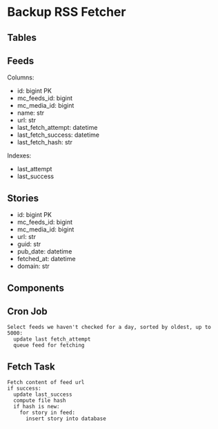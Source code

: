 Backup RSS Fetcher
==================

Tables
-----

## Feeds

Columns:

* id: bigint PK
* mc_feeds_id: bigint
* mc_media_id: bigint
* name: str
* url: str
* last_fetch_attempt: datetime
* last_fetch_success: datetime
* last_fetch_hash: str

Indexes:
* last_attempt
* last_success

## Stories

* id: bigint PK
* mc_feeds_id: bigint
* mc_media_id: bigint
* url: str
* guid: str
* pub_date: datetime
* fetched_at: datetime
* domain: str

Components
----------

## Cron Job

```
Select feeds we haven't checked for a day, sorted by oldest, up to 5000:
  update last fetch_attempt
  queue feed for fetching
```

## Fetch Task

```
Fetch content of feed url
if success:
  update last_success
  compute file hash
  if hash is new:
    for story in feed:
      insert story into database
```
